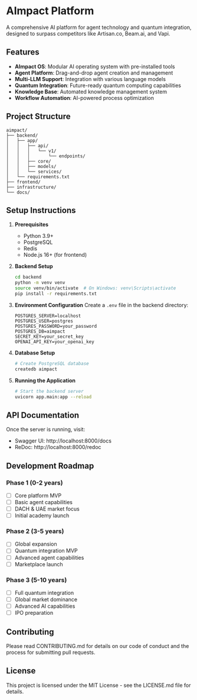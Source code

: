 # AImpact Platform

A comprehensive AI platform for agent technology and quantum integration, designed to surpass competitors like Artisan.co, Beam.ai, and Vapi.

## Features

- **AImpact OS**: Modular AI operating system with pre-installed tools
- **Agent Platform**: Drag-and-drop agent creation and management
- **Multi-LLM Support**: Integration with various language models
- **Quantum Integration**: Future-ready quantum computing capabilities
- **Knowledge Base**: Automated knowledge management system
- **Workflow Automation**: AI-powered process optimization

## Project Structure

```
aimpact/
├── backend/
│   ├── app/
│   │   ├── api/
│   │   │   └── v1/
│   │   │       └── endpoints/
│   │   ├── core/
│   │   ├── models/
│   │   └── services/
│   └── requirements.txt
├── frontend/
├── infrastructure/
└── docs/
```

## Setup Instructions

1. **Prerequisites**
   - Python 3.9+
   - PostgreSQL
   - Redis
   - Node.js 16+ (for frontend)

2. **Backend Setup**
   ```bash
   cd backend
   python -m venv venv
   source venv/bin/activate  # On Windows: venv\Scripts\activate
   pip install -r requirements.txt
   ```

3. **Environment Configuration**
   Create a `.env` file in the backend directory:
   ```
   POSTGRES_SERVER=localhost
   POSTGRES_USER=postgres
   POSTGRES_PASSWORD=your_password
   POSTGRES_DB=aimpact
   SECRET_KEY=your_secret_key
   OPENAI_API_KEY=your_openai_key
   ```

4. **Database Setup**
   ```bash
   # Create PostgreSQL database
   createdb aimpact
   ```

5. **Running the Application**
   ```bash
   # Start the backend server
   uvicorn app.main:app --reload
   ```

## API Documentation

Once the server is running, visit:
- Swagger UI: http://localhost:8000/docs
- ReDoc: http://localhost:8000/redoc

## Development Roadmap

### Phase 1 (0-2 years)
- [ ] Core platform MVP
- [ ] Basic agent capabilities
- [ ] DACH & UAE market focus
- [ ] Initial academy launch

### Phase 2 (3-5 years)
- [ ] Global expansion
- [ ] Quantum integration MVP
- [ ] Advanced agent capabilities
- [ ] Marketplace launch

### Phase 3 (5-10 years)
- [ ] Full quantum integration
- [ ] Global market dominance
- [ ] Advanced AI capabilities
- [ ] IPO preparation

## Contributing

Please read CONTRIBUTING.md for details on our code of conduct and the process for submitting pull requests.

## License

This project is licensed under the MIT License - see the LICENSE.md file for details. 